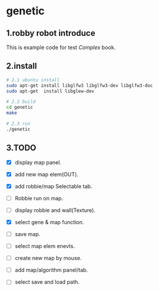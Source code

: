 # genetic

## 1.robby robot introduce

This is example code for test *Complex* book.

## 2.install
```bash
# 2.1 ubuntu install 
sudo apt-get install libglfw3 libglfw3-dev libglfw3-doc
sudo apt-get  install libglew-dev

# 2.2 build
cd genetic
make

# 2.3 run
./genetic
```

## 3.TODO
- [x] display map panel.
- [x] add new map elem(OUT).
- [x] add robbie/map Selectable tab.
- [ ] Robbie run on map.
- [ ] display robbie and wall(Texture).
- [x] select gene & map function.
- [ ] save map.
- [ ] select map elem enevts.
- [ ] create new map by mouse.
- [ ] add map/algorithm panel/tab.
- [ ] select save and load path.

